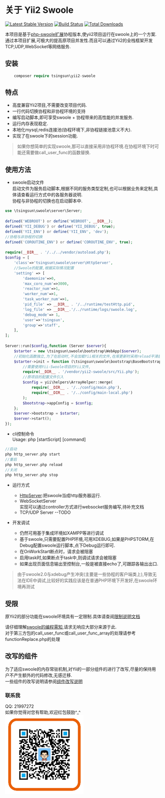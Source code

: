 关于 Yii2 Swoole
==================

[![Latest Stable Version](https://poser.pugx.org/tsingsun/yii2-swoole/v/stable.svg)](https://packagist.org/packages/tsingsun/yii2-swoole)
[![Build Status](https://travis-ci.org/tsingsun/yii2-swoole.png?branch=master)](https://travis-ci.org/tsingsun/yii2-swoole)
[![Total Downloads](https://poser.pugx.org/tsingsun/yii2-swoole/downloads.svg)](https://packagist.org/packages/tsingsun/yii2-swoole)


本项目是基于[php-swoole扩展](www.swoole.com)协程版本,使yii2项目运行在swoole上的一个方案.  
通过本项目扩展,可极大的提高原项目并发性.而且可以通过Yii2的全栈框架开发TCP,UDP,WebSocket等网络服务.  

## 安装
```php
    composer require tsingsun\yii2-swoole
```
## 特点

- 高度兼容Yii2项目,不需要改变项目代码.
- 一行代码切换协程和非协程环境的支持
- 编写启动脚本,即可享受swoole + 协程带来的高性能的并发服务.
- 运行内存表现稳定.
- 本地化mysql,redis连接池(协程环境下,非协程链接池意义不大).
- 实现了在swoole下的session功能.

> 如果你想简单的实现swoole,那可以直接采用非协程环境.在协程环境下时可能还需要做call_user_func的函数替换.

## 使用方法

- swoole启动文件    
启动文件为服务启动脚本,根据不同的服务类型定制,也可以根据业务来定制,具体请查看运行方式中的各服务器说明.  
协程与非协程的切换也在启动脚本中.
```php
use \tsingsun\swoole\server\Server;

defined('WEBROOT') or define('WEBROOT', __DIR__);
defined('YII_DEBUG') or define('YII_DEBUG', true);
defined('YII_ENV') or define('YII_ENV', 'dev');
//协程与非协程的切换
defined('COROUTINE_ENV') or define('COROUTINE_ENV', true);

require(__DIR__ . '/../../vendor/autoload.php');
$config = [
    'class'=>'tsingsun\swoole\server\HttpServer',
    //Swoole的配置,根据实际情况配置
    'setting' => [
        'daemonize'=>0,
        'max_coro_num'=>3000,
        'reactor_num'=>1,
        'worker_num'=>1,
        'task_worker_num'=>1,
        'pid_file' => __DIR__ . '/../runtime/testHttp.pid',
        'log_file' => __DIR__.'/../runtime/logs/swoole.log',
        'debug_mode'=> 1,
        'user'=>'tsingsun',
        'group'=>'staff',
    ],
];

Server::run($config,function (Server $server){
    $starter = new \tsingsun\swoole\bootstrap\WebApp($server);
    //初始化函数独立,为了在启动时,不会加载Yii相关的文件,在库更新时采用reload平滑启动服务器
    $starter->init = function (\tsingsun\swoole\bootstrap\BaseBootstrap $bootstrap) {
        //需要使用Yii-Swoole项目的Yii文件,
        require(__DIR__ . '/vendor/yii2-swoole/src/Yii.php');
        //原项目的配置文件引入
        $config = yii\helpers\ArrayHelper::merge(
            require(__DIR__ . '/../config/main.php'),
            require(__DIR__ . '/../config/main-local.php')
        );        
        $bootstrap->appConfig = $config;
    };
    $server->bootstrap = $starter;
    $server->start();
});
```

- cli控制命令  
Usage: php [startScript] [command]

```php
//启动
php http_server.php start
//重启 
php http_server.php reload
//关闭
php http_server.php stop
```
- 运行方式

  - [HttpServer](doc/swooleHttpServer.md):把swoole当成http服务器运行.   
  - WebSocketServer  
    实现可以通过controller方式进行websocket服务编写,待补充文档
  - TCP/UDP Server  --TODO

- 开发调试  
  - 仍然可用基于集成环境如XAMPP等进行调试
  - 基于swoole,只需要配置PHP环境,可用XDEBUG,如果是PHPSTORM,在Debug配置swoole运行脚本,点下Debug运行即可.
  - 在OnWorkStart断点时，请求会被阻塞
  - 启用task时,如果断点于task中,则调试请求会被阻塞
  - 如果出现页面信息输出至控制台,一般是被直接echo了,可跟踪各输出出口.

> 由于swoole2.0与xdebug产生冲突(主要是一些协程的客户端类上),导致无法在IDE中调试,比较好的实践应该是在普通PHP环境下开发好,在swoole环境再测试

## 受限

原Yii2的部分功能在swoole环境具有一定限制.具体请查阅[限制说明文档](doc/limit.md)  

请仔细理解[swoole的编程需知](https://wiki.swoole.com/wiki/page/851.html),请求无响应大部分来源于此.     
对于第三方包的call_user_func或call_user_func_array的处理请参考functionReplace.php的处理

## 改写的组件

为了适应swoole的内存常驻机制,对Yii的一部分组件的进行了改写,尽量的保持用户不产生额外的代码修改,无感迁移.  
一些组件的改写说明请参阅[组件改写说明](doc/component_changes.md)

### 联系我
QQ: 21997272  
如果你觉得对您有帮助,欢迎红包鼓励^_^
![支付宝](doc/images/a6x00263kcgmmg3ayg4qb8e.png)